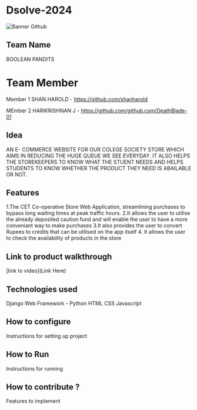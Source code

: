 # Dsolve-2024

![Banner Github](https://github.com/csacet/Dsolve-2024/assets/90597530/365f4d52-fd34-4df5-948d-8e95745a653a)


## Team Name
BOOLEAN PANDITS  

# Team Member
Member 1 SHAN HAROLD - https://github.com/shanharold

MEmber 2 HARIKRISHNAN J - https://github.com/github.com/DeathBlade-01

## Idea
AN E- COMMERCE WEBSITE FOR OUR COLEGE SOCIETY STORE WHICH AIMS IN REDUCING THE HUGE QUEUE WE SEE EVERYDAY. IT ALSO HELPS THE STOREKEEPERS TO KNOW WHAT THE STUENT NEEDS AND HELPS STUDENTS TO KNOW WHETHER THE PRODUCT THEY NEED IS ABAILABLE OR NOT.

## Features 
1.The CET Co-operative Store Web Application, streamlining purchases to bypass long waiting times at peak traffic hours.
2.It allows the user to utilise the already deposited caution fund and will enable the user to have a more conveniant way to make purchases
3.It also provides the user to convert Rupees to credits that can be utilised on the app itself
4. It allows the user to check the availability of products in the store


## Link to product walkthrough
[link to video](Link Here)

   
## Technologies used
Django Web Framework - Python
HTML 
CSS
Javascript


## How to configure
Instructions for setting up project

## How to Run
Instructions for running

## How to contribute ? 
Features to implement 
